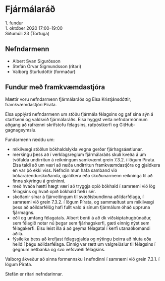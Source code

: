 # Fjármálaráð

1\. fundur  
1\. október 2020 17:00–19:00  
Síðumúli 23 (Tortuga)

## Nefndarmenn

* Albert Svan Sigurðsson
* Stefán Örvar Sigmundsson (ritari)
* Valborg Sturludóttir (formaður)

## Fundur með framkvæmdastjóra

Mættir voru nefndarmenn fjármálaráðs og Elsa Kristjánsdóttir, framkvæmdastjóri Pírata.

Elsa upplýsti nefndarmenn um stöðu fjármála félagsins og gaf sína sýn á starfsemi og valdsvið fjármálaráðs. Elsa hyggst veita nefndarmönnum aðgang að rafrænni skrifstofu félagsins, rafpóstkerfi og GitHub-gagnageymslu.

Fundarmenn ræddu um:

* mikilvægi stöðlun bókhaldslykla vegna gerðar fjárhagsáætlunar.
* merkingu þess að í verklagsreglum fjármálaráðs skuli kveða á um tvöfalda undirritun á reikningum samkvæmt grein 7.3.2. í lögum Pírata. Elsa taldi að um væri að ræða undirritun framkvæmdastjóra og gjaldkera en var þó ekki viss. Nefndin mun hafa samband við bókara/endurskoðanda, gjaldkera eða skoðunarmenn reikninga til að finna skýringu á greininni.
* með hvaða hætti hægt væri að tryggja opið bókhald í samræmi við lög félagsins og hvað opið bókhald fæli í sér.
* skoðanir sínar á fjárveitingum til svæðisbundinna aðildarfélaga, í samræmi við grein 7.3.2. í lögum Pírata, og sammæltust um mikilvægi þess að aðildarfélög hafi fullt vald á sínum fjármálum óháð uppruna fjármagns.
* eðli og umfang félagatals. Albert benti á að dk viðskiptahugbúnaður, sem félagið notar nú þegar sem fjárhagskerfi, gæti einnig nýst sem félagakerfi. Elsu leist illa á að geyma félagatal í kerfi utanaðkomandi aðila.
* fýsileika þess að krefjast félagsgjalda og nýtingu þeirra að hluta eða heild í þágu aðildarfélaga. Einnig var rætt um valgreiðslur til félagsins í gegnum netbanka og svo vefsvæði félagsins.

Valborg ákveður að sinna formennsku í nefndinni í samræmi við grein 7.3.1. í lögum Pírata.

Stefán er ritari nefndarinnar.